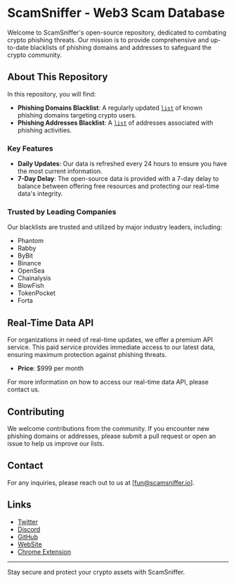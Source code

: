 # ScamSniffer - Web3 Scam Database
Welcome to ScamSniffer's open-source repository, dedicated to combating crypto phishing threats. Our mission is to provide comprehensive and up-to-date blacklists of phishing domains and addresses to safeguard the crypto community.


## About This Repository

In this repository, you will find:

- **Phishing Domains Blacklist**: A regularly updated [`list`](blacklist/domains.json) of known phishing domains targeting crypto users.
- **Phishing Addresses Blacklist**: A [`list`](blacklist/address.json) of addresses associated with phishing activities.

### Key Features

- **Daily Updates**: Our data is refreshed every 24 hours to ensure you have the most current information.
- **7-Day Delay**: The open-source data is provided with a 7-day delay to balance between offering free resources and protecting our real-time data's integrity.

### Trusted by Leading Companies

Our blacklists are trusted and utilized by major industry leaders, including:

- Phantom
- Rabby
- ByBit
- Binance
- OpenSea
- Chainalysis
- BlowFish
- TokenPocket
- Forta


## Real-Time Data API

For organizations in need of real-time updates, we offer a premium API service. This paid service provides immediate access to our latest data, ensuring maximum protection against phishing threats.

- **Price**: $999 per month

For more information on how to access our real-time data API, please contact us.

## Contributing

We welcome contributions from the community. If you encounter new phishing domains or addresses, please submit a pull request or open an issue to help us improve our lists.

## Contact

For any inquiries, please reach out to us at [fun@scamsniffer.io].

## Links
- [Twitter](https://twitter.com/realScamSniffer) 
- [Discord](https://discord.com/invite/UfrduBeefK)
- [GitHub](https://github.com/scamsniffer)
- [WebSite](https://scamsniffer.io/?utm_source=git-repo)
- [Chrome Extension](https://chromewebstore.google.com/detail/scam-sniffer/mnkbccinkbalkmmnmbcicdobcmgggmfc)
---

Stay secure and protect your crypto assets with ScamSniffer.
